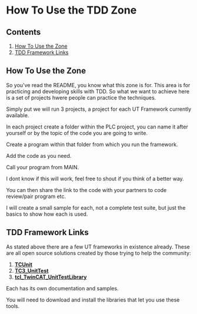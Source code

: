 # How To Use the TDD Zone

## Contents

1. [How To Use the Zone](#how-to-use-the-zone)
2. [TDD Framework Links](#tdd-framework-links)

## How To Use the Zone

So you've read the README, you know what this zone is for. This area is for practicing and developing skills with TDD. So what we want to achieve here is a set of projects hwere people can practice the techniques.

Simply put we will run 3 projects, a project for each UT Framework currently available.

In each project create a folder within the PLC project, you can name it after yourself or by the topic of the code you are going to write.

Create a program within that folder from which you run the framework.

Add the code as you need. 

Call your program from MAIN.

I dont know if this will work, feel free to shout if you think of a better way.

You can then share the link to the code with your partners to code review/pair program etc.

I will create a small sample for each, not a complete test suite, but just the basics to show how each is used.

## TDD Framework Links

As stated above there are a few UT frameworks in existence already. These are all open source solutions created by those trying to help the community:

1. **[TCUnit](https://github.com/tcunit)**
2. **[TC3_UnitTest](https://github.com/PeterZerlauth/Tc3_UnitTest)**
3. **[tcl_TwinCAT_UnitTestLibrary](https://github.com/RedRockControls/tcl_TwinCAT_UnitTestLibrary)**

Each has its own documentation and samples.

You will need to download and install the libraries that let you use these tools.

